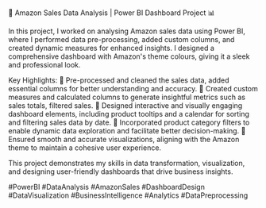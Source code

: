 🚀 Amazon Sales Data Analysis | Power BI Dashboard Project 📊

In this project, I worked on analysing Amazon sales data using Power BI, where I performed data pre-processing, added custom columns, and created dynamic measures for enhanced insights. I designed a comprehensive dashboard with Amazon's theme colours, giving it a sleek and professional look.

Key Highlights: 🔹 Pre-processed and cleaned the sales data, added essential columns for better understanding and accuracy. 🔹 Created custom measures and calculated columns to generate insightful metrics such as sales totals, filtered sales. 🔹 Designed interactive and visually engaging dashboard elements, including product tooltips and a calendar for sorting and filtering sales data by date. 🔹 Incorporated product category filters to enable dynamic data exploration and facilitate better decision-making. 🔹 Ensured smooth and accurate visualizations, aligning with the Amazon theme to maintain a cohesive user experience.

This project demonstrates my skills in data transformation, visualization, and designing user-friendly dashboards that drive business insights.

#PowerBI #DataAnalysis #AmazonSales #DashboardDesign #DataVisualization #BusinessIntelligence #Analytics #DataPreprocessing
